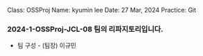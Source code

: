 Class: OSSProj
Name: kyumin lee
Date: 27 Mar, 2024
Practice: Git


### 2024-1-OSSProj-JCL-08 팀의 리파지토리입니다.
- 팀 구성 - (팀장) 이규민
